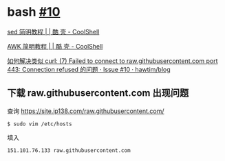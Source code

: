# bash [#10](https://github.com/vhxubo/blog/issues/10)

[sed 简明教程 | | 酷 壳 - CoolShell](https://coolshell.cn/articles/9104.html)

[AWK 简明教程 | | 酷 壳 - CoolShell](https://coolshell.cn/articles/9070.html)

[如何解决类似 curl: (7) Failed to connect to raw.githubusercontent.com port 443: Connection refused 的问题 · Issue #10 · hawtim/blog](https://github.com/hawtim/blog/issues/10)

## 下载 raw.githubusercontent.com 出现问题

查询 https://site.ip138.com/raw.githubusercontent.com/

```
$ sudo vim /etc/hosts
```

填入

```
151.101.76.133 raw.githubusercontent.com
```

